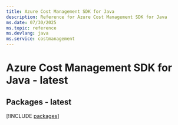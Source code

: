 ```yaml
---
title: Azure Cost Management SDK for Java
description: Reference for Azure Cost Management SDK for Java
ms.date: 07/30/2025
ms.topic: reference
ms.devlang: java
ms.service: costmanagement
---
```

# Azure Cost Management SDK for Java - latest
## Packages - latest
[!INCLUDE [packages](cost-management-index.md)]